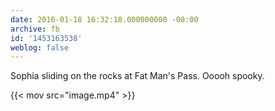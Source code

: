 ```yaml
---
date: 2016-01-18 16:32:18.000000000 -08:00
archive: fb
id: '1453163538'
weblog: false
---
```


Sophia sliding on the rocks at Fat Man's Pass. Ooooh spooky.

{{< mov src="image.mp4" >}}

